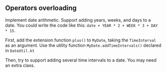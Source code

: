 ## Operators overloading

Implement date arithmetic. Support adding years, weeks, and days to a date.
You could write the code like this: `date + YEAR * 2 + WEEK * 3 + DAY * 15`.

First, add the extension function `plus()` to `MyDate`, taking the `TimeInterval` as an argument.
Use the utility function `MyDate.addTimeIntervals()` declared in
`DateUtil.kt`

Then, try to support adding several time intervals to a date.
You may need an extra class.

